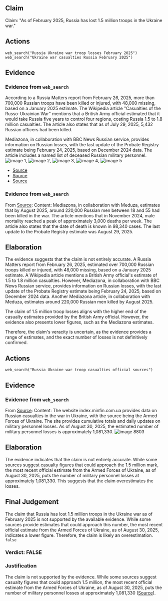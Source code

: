 ## Claim
Claim: "As of February 2025, Russia has lost 1.5 million troops in the Ukraine war."

## Actions
```
web_search("Russia Ukraine war troop losses February 2025")
web_search("Ukraine war casualties Russia February 2025")
```

## Evidence
### Evidence from `web_search`
According to a Russia Matters report from February 26, 2025, more than 700,000 Russian troops have been killed or injured, with 48,000 missing, based on a January 2025 estimate. The Wikipedia article "Casualties of the Russo-Ukrainian War" mentions that a British Army official estimated that it would take Russia five years to control four regions, costing Russia 1.5 to 1.8 million casualties. The article also states that as of July 29, 2025, 5,432 Russian officers had been killed.

Mediazona, in collaboration with BBC News Russian service, provides information on Russian losses, with the last update of the Probate Registry estimate being February 24, 2025, based on December 2024 data. The article includes a named list of deceased Russian military personnel. ![image 1](media/0.jpg), ![image 2](media/3.jpg), ![image 3](media/4.jpg), ![image 4](media/5.jpg), ![image 5](media/6.jpg)

*   [Source](https://www.russiamatters.org/news/russia-ukraine-war-report-card/russia-ukraine-war-report-card-feb-26-2025)
*   [Source](https://en.wikipedia.org/wiki/Casualties_of_the_Russo-Ukrainian_War)
*   [Source](https://en.zona.media/article/2025/08/01/casualties_eng-trl)


### Evidence from `web_search`
From [Source](https://en.zona.media/article/2025/08/29/casualties_eng-trl): 
Content: Mediazona, in collaboration with Meduza, estimates that by August 2025, around 220,000 Russian men between 18 and 55 had been killed in the war. The article mentions that in November 2024, male mortality reached a peak of approximately 3,000 deaths per week. The article also states that the date of death is known in 98,340 cases. The last update to the Probate Registry estimate was August 29, 2025.


## Elaboration
The evidence suggests that the claim is not entirely accurate. A Russia Matters report from February 26, 2025, estimated over 700,000 Russian troops killed or injured, with 48,000 missing, based on a January 2025 estimate. A Wikipedia article mentions a British Army official's estimate of 1.5 to 1.8 million casualties. However, Mediazona, in collaboration with BBC News Russian service, provides information on Russian losses, with the last update of the Probate Registry estimate being February 24, 2025, based on December 2024 data. Another Mediazona article, in collaboration with Meduza, estimates around 220,000 Russian men killed by August 2025.

The claim of 1.5 million troop losses aligns with the higher end of the casualty estimates provided by the British Army official. However, the evidence also presents lower figures, such as the Mediazona estimates.

Therefore, the claim's veracity is uncertain, as the evidence provides a range of estimates, and the exact number of losses is not definitively confirmed.


## Actions
```
web_search("Russia Ukraine war troop casualties official sources")
```

## Evidence
### Evidence from `web_search`
From [Source](https://index.minfin.com.ua/en/russian-invading/casualties/): 
Content: The website index.minfin.com.ua provides data on Russian casualties in the war in Ukraine, with the source being the Armed Forces of Ukraine. The site provides cumulative totals and daily updates on military personnel losses. As of August 30, 2025, the estimated number of military personnel losses is approximately 1,081,330. ![image 8803](media/2025-08-30_09-16-1756545386-915588.jpg)


## Elaboration
The evidence indicates that the claim is not entirely accurate. While some sources suggest casualty figures that could approach the 1.5 million mark, the most recent official estimate from the Armed Forces of Ukraine, as of August 30, 2025, puts the number of military personnel losses at approximately 1,081,330. This suggests that the claim overestimates the losses.


## Final Judgement
The claim that Russia has lost 1.5 million troops in the Ukraine war as of February 2025 is not supported by the available evidence. While some sources provide estimates that could approach this number, the most recent official estimate from the Armed Forces of Ukraine, as of August 30, 2025, indicates a lower figure. Therefore, the claim is likely an overestimation. `false`


### Verdict: FALSE

### Justification
The claim is not supported by the evidence. While some sources suggest casualty figures that could approach 1.5 million, the most recent official estimate from the Armed Forces of Ukraine, as of August 30, 2025, puts the number of military personnel losses at approximately 1,081,330 ([Source](https://index.minfin.com.ua/en/russian-invading/casualties/)).
